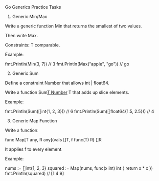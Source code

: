 Go Generics Practice Tasks
1. Generic Min/Max

Write a generic function Min that returns the smallest of two values.

Then write Max.

Constraints: T comparable.

Example:

fmt.Println(Min(3, 7))          // 3
fmt.Println(Max("apple", "go")) // go

2. Generic Sum

Define a constraint Number that allows int | float64.

Write a function Sum[T Number]([]T) T that adds up slice elements.

Example:

fmt.Println(Sum([]int{1, 2, 3}))       // 6
fmt.Println(Sum([]float64{1.5, 2.5})) // 4

3. Generic Map Function

Write a function:

func Map[T any, R any](vals []T, f func(T) R) []R


It applies f to every element.

Example:

nums := []int{1, 2, 3}
squared := Map(nums, func(x int) int { return x * x })
fmt.Println(squared) // [1 4 9]